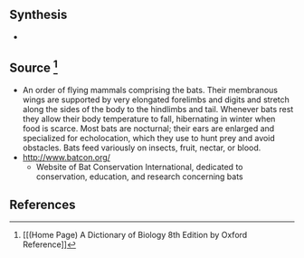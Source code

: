 ## Synthesis
- 
## Source [^1]
- An order of flying mammals comprising the bats. Their membranous wings are supported by very elongated forelimbs and digits and stretch along the sides of the body to the hindlimbs and tail. Whenever bats rest they allow their body temperature to fall, hibernating in winter when food is scarce. Most bats are nocturnal; their ears are enlarged and specialized for echolocation, which they use to hunt prey and avoid obstacles. Bats feed variously on insects, fruit, nectar, or blood.
- http://www.batcon.org/
	- Website of Bat Conservation International, dedicated to conservation, education, and research concerning bats
## References

[^1]: [[(Home Page) A Dictionary of Biology 8th Edition by Oxford Reference]]